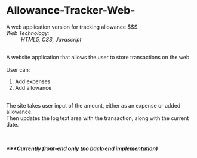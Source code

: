 # Allowance-Tracker-Web-
A web application version for tracking allowance $$$. <br/>
<i>Web Technology: <br/> &nbsp;&nbsp;&nbsp;&nbsp;&nbsp;&nbsp;&nbsp;&nbsp;&nbsp;
          HTML5, CSS, Javascript </i> <br/> <br/>
          
A website application that allows the user to store transactions on the web. <br/> <br/>
User can: &nbsp;&nbsp;&nbsp;&nbsp;&nbsp;&nbsp;&nbsp;&nbsp;&nbsp;
  1) Add expenses &nbsp;&nbsp;&nbsp;&nbsp;&nbsp;&nbsp;&nbsp;&nbsp;&nbsp;
  2) Add allowance <br/> <br/>
  
The site takes user input of the amount, either as an expense or added allowance. <br/>
Then updates the log text area with the transaction, along with the current date.<br><br><br>
  
  <strong><em>***Currently front-end only (no back-end implementation)</em></strong>
